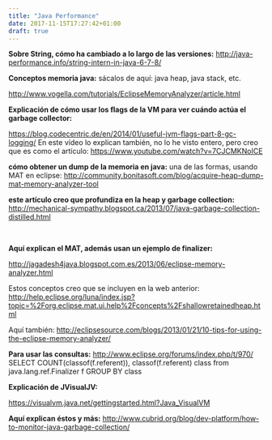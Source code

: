 ```yaml
---
title: "Java Performance"
date: 2017-11-15T17:27:42+01:00
draft: true
---
```


<strong>Sobre String, cómo ha cambiado a lo largo de las versiones:</strong>
http://java-performance.info/string-intern-in-java-6-7-8/

<strong>Conceptos memoria java:</strong>
sácalos de aquí: java heap, java stack, etc.

http://www.vogella.com/tutorials/EclipseMemoryAnalyzer/article.html

<strong>Explicación de cómo usar los flags de la VM para ver cuándo actúa el garbage collector:</strong>

https://blog.codecentric.de/en/2014/01/useful-jvm-flags-part-8-gc-logging/
En este vídeo lo explican también, no lo he visto entero, pero creo que es como el artículo: https://www.youtube.com/watch?v=7CJCMKNoICE

<strong>cómo obtener un dump de la memoria en java:</strong>
una de las formas, usando MAT en eclipse: http://community.bonitasoft.com/blog/acquire-heap-dump-mat-memory-analyzer-tool

<strong>este artículo creo que profundiza en la heap y garbage collection:</strong>
http://mechanical-sympathy.blogspot.ca/2013/07/java-garbage-collection-distilled.html

&nbsp;

<strong>Aquí explican el MAT, además usan un ejemplo de finalizer:</strong>

http://jagadesh4java.blogspot.com.es/2013/06/eclipse-memory-analyzer.html

Estos conceptos creo que se incluyen en la web anterior:
http://help.eclipse.org/luna/index.jsp?topic=%2Forg.eclipse.mat.ui.help%2Fconcepts%2Fshallowretainedheap.html

Aquí también: http://eclipsesource.com/blogs/2013/01/21/10-tips-for-using-the-eclipse-memory-analyzer/

<strong>Para usar las consultas:</strong>
http://www.eclipse.org/forums/index.php/t/970/
SELECT COUNT(classof(f.referent)), classof(f.referent) class from
java.lang.ref.Finalizer f GROUP BY class

<strong>Explicación de JVisualJV:</strong>

https://visualvm.java.net/gettingstarted.html?Java_VisualVM

<strong>Aquí explican éstos y más:</strong>
http://www.cubrid.org/blog/dev-platform/how-to-monitor-java-garbage-collection/